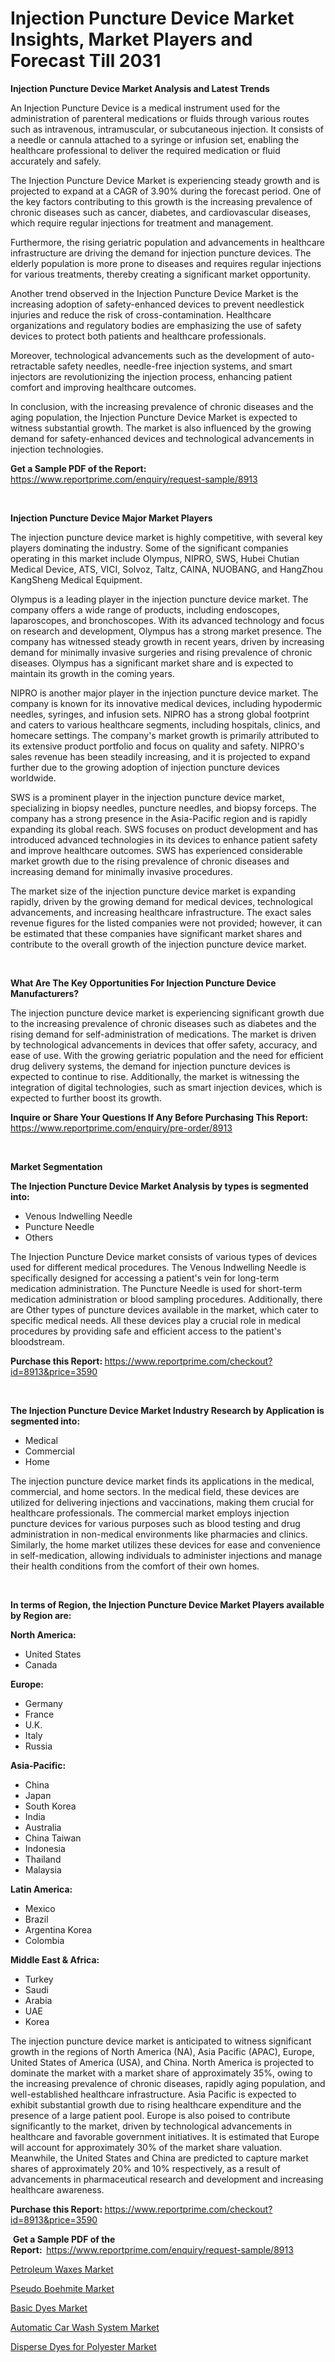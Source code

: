 <p><h1>Injection Puncture Device Market Insights, Market Players and Forecast Till 2031</h1></p><p><strong>Injection Puncture Device Market Analysis and Latest Trends</strong></p>
<p><p>An Injection Puncture Device is a medical instrument used for the administration of parenteral medications or fluids through various routes such as intravenous, intramuscular, or subcutaneous injection. It consists of a needle or cannula attached to a syringe or infusion set, enabling the healthcare professional to deliver the required medication or fluid accurately and safely.</p><p>The Injection Puncture Device Market is experiencing steady growth and is projected to expand at a CAGR of 3.90% during the forecast period. One of the key factors contributing to this growth is the increasing prevalence of chronic diseases such as cancer, diabetes, and cardiovascular diseases, which require regular injections for treatment and management.</p><p>Furthermore, the rising geriatric population and advancements in healthcare infrastructure are driving the demand for injection puncture devices. The elderly population is more prone to diseases and requires regular injections for various treatments, thereby creating a significant market opportunity.</p><p>Another trend observed in the Injection Puncture Device Market is the increasing adoption of safety-enhanced devices to prevent needlestick injuries and reduce the risk of cross-contamination. Healthcare organizations and regulatory bodies are emphasizing the use of safety devices to protect both patients and healthcare professionals.</p><p>Moreover, technological advancements such as the development of auto-retractable safety needles, needle-free injection systems, and smart injectors are revolutionizing the injection process, enhancing patient comfort and improving healthcare outcomes.</p><p>In conclusion, with the increasing prevalence of chronic diseases and the aging population, the Injection Puncture Device Market is expected to witness substantial growth. The market is also influenced by the growing demand for safety-enhanced devices and technological advancements in injection technologies.</p></p>
<p><strong>Get a Sample PDF of the Report:&nbsp;</strong> <a href="https://www.reportprime.com/enquiry/request-sample/8913">https://www.reportprime.com/enquiry/request-sample/8913</a></p>
<p>&nbsp;</p>
<p><strong>Injection Puncture Device Major Market Players</strong></p>
<p><p>The injection puncture device market is highly competitive, with several key players dominating the industry. Some of the significant companies operating in this market include Olympus, NIPRO, SWS, Hubei Chutian Medical Device, ATS, VICI, Solvoz, Taltz, CAINA, NUOBANG, and HangZhou KangSheng Medical Equipment. </p><p>Olympus is a leading player in the injection puncture device market. The company offers a wide range of products, including endoscopes, laparoscopes, and bronchoscopes. With its advanced technology and focus on research and development, Olympus has a strong market presence. The company has witnessed steady growth in recent years, driven by increasing demand for minimally invasive surgeries and rising prevalence of chronic diseases. Olympus has a significant market share and is expected to maintain its growth in the coming years.</p><p>NIPRO is another major player in the injection puncture device market. The company is known for its innovative medical devices, including hypodermic needles, syringes, and infusion sets. NIPRO has a strong global footprint and caters to various healthcare segments, including hospitals, clinics, and homecare settings. The company's market growth is primarily attributed to its extensive product portfolio and focus on quality and safety. NIPRO's sales revenue has been steadily increasing, and it is projected to expand further due to the growing adoption of injection puncture devices worldwide.</p><p>SWS is a prominent player in the injection puncture device market, specializing in biopsy needles, puncture needles, and biopsy forceps. The company has a strong presence in the Asia-Pacific region and is rapidly expanding its global reach. SWS focuses on product development and has introduced advanced technologies in its devices to enhance patient safety and improve healthcare outcomes. SWS has experienced considerable market growth due to the rising prevalence of chronic diseases and increasing demand for minimally invasive procedures.</p><p>The market size of the injection puncture device market is expanding rapidly, driven by the growing demand for medical devices, technological advancements, and increasing healthcare infrastructure. The exact sales revenue figures for the listed companies were not provided; however, it can be estimated that these companies have significant market shares and contribute to the overall growth of the injection puncture device market.</p></p>
<p>&nbsp;</p>
<p><strong>What Are The Key Opportunities For Injection Puncture Device Manufacturers?</strong></p>
<p><p>The injection puncture device market is experiencing significant growth due to the increasing prevalence of chronic diseases such as diabetes and the rising demand for self-administration of medications. The market is driven by technological advancements in devices that offer safety, accuracy, and ease of use. With the growing geriatric population and the need for efficient drug delivery systems, the demand for injection puncture devices is expected to continue to rise. Additionally, the market is witnessing the integration of digital technologies, such as smart injection devices, which is expected to further boost its growth.</p></p>
<p><strong>Inquire or Share Your Questions If Any Before Purchasing This Report:</strong> <a href="https://www.reportprime.com/enquiry/pre-order/8913">https://www.reportprime.com/enquiry/pre-order/8913</a></p>
<p>&nbsp;</p>
<p><strong>Market Segmentation</strong></p>
<p><strong>The Injection Puncture Device Market Analysis by types is segmented into:</strong></p>
<p><ul><li>Venous Indwelling Needle</li><li>Puncture Needle</li><li>Others</li></ul></p>
<p><p>The Injection Puncture Device market consists of various types of devices used for different medical procedures. The Venous Indwelling Needle is specifically designed for accessing a patient's vein for long-term medication administration. The Puncture Needle is used for short-term medication administration or blood sampling procedures. Additionally, there are Other types of puncture devices available in the market, which cater to specific medical needs. All these devices play a crucial role in medical procedures by providing safe and efficient access to the patient's bloodstream.</p></p>
<p><strong>Purchase this Report:&nbsp;</strong><a href="https://www.reportprime.com/checkout?id=8913&price=3590">https://www.reportprime.com/checkout?id=8913&price=3590</a></p>
<p>&nbsp;</p>
<p><strong>The Injection Puncture Device Market Industry Research by Application is segmented into:</strong></p>
<p><ul><li>Medical</li><li>Commercial</li><li>Home</li></ul></p>
<p><p>The injection puncture device market finds its applications in the medical, commercial, and home sectors. In the medical field, these devices are utilized for delivering injections and vaccinations, making them crucial for healthcare professionals. The commercial market employs injection puncture devices for various purposes such as blood testing and drug administration in non-medical environments like pharmacies and clinics. Similarly, the home market utilizes these devices for ease and convenience in self-medication, allowing individuals to administer injections and manage their health conditions from the comfort of their own homes.</p></p>
<p>&nbsp;</p>
<p><strong>In terms of Region, the Injection Puncture Device Market Players available by Region are:</strong></p>
<p>
    <p> <strong> North America: </strong>
        <ul>
            <li>United States</li>
            <li>Canada</li>
        </ul>
        </p> 
    <p> <strong> Europe: </strong>
        <ul>
            <li>Germany</li>
            <li>France</li>
            <li>U.K.</li>
            <li>Italy</li>
            <li>Russia</li>
        </ul>
        </p> 
    <p> <strong> Asia-Pacific: </strong>
        <ul>
            <li>China</li>
            <li>Japan</li>
            <li>South Korea</li>
            <li>India</li>
            <li>Australia</li>
            <li>China Taiwan</li>
            <li>Indonesia</li>
            <li>Thailand</li>
            <li>Malaysia</li>
        </ul>
        </p> 
    <p> <strong> Latin America: </strong>
        <ul>
            <li>Mexico</li>
            <li>Brazil</li>
            <li>Argentina Korea</li>
            <li>Colombia</li>
        </ul>
        </p> 
    <p> <strong> Middle East & Africa: </strong>
        <ul>
            <li>Turkey</li>
            <li>Saudi</li>
            <li>Arabia</li>
            <li>UAE</li>
            <li>Korea</li>
        </ul>
    </p>
    </p>
<p><p>The injection puncture device market is anticipated to witness significant growth in the regions of North America (NA), Asia Pacific (APAC), Europe, United States of America (USA), and China. North America is projected to dominate the market with a market share of approximately 35%, owing to the increasing prevalence of chronic diseases, rapidly aging population, and well-established healthcare infrastructure. Asia Pacific is expected to exhibit substantial growth due to rising healthcare expenditure and the presence of a large patient pool. Europe is also poised to contribute significantly to the market, driven by technological advancements in healthcare and favorable government initiatives. It is estimated that Europe will account for approximately 30% of the market share valuation. Meanwhile, the United States and China are predicted to capture market shares of approximately 20% and 10% respectively, as a result of advancements in pharmaceutical research and development and increasing healthcare awareness.</p></p>
<p><strong>Purchase this Report: </strong><a href="https://www.reportprime.com/checkout?id=8913&price=3590">https://www.reportprime.com/checkout?id=8913&price=3590</a></p>
<p>&nbsp;<strong>Get a Sample PDF of the Report:&nbsp;&nbsp;</strong><a href="https://www.reportprime.com/enquiry/request-sample/8913">https://www.reportprime.com/enquiry/request-sample/8913</a></p>
<p><strong></strong></p>
<p><p><a href="https://medium.com/@gracedavis57/petroleum-waxes-market-analysis-its-cagr-market-segmentation-and-global-industry-overview-9e61608157c9">Petroleum Waxes Market</a></p><p><a href="https://medium.com/@gracedavis57/pseudo-boehmite-market-share-evolution-and-market-growth-trends-2024-2031-9faca06f1b55">Pseudo Boehmite Market</a></p><p><a href="https://medium.com/@gracedavis57/basic-dyes-market-research-report-its-history-and-forecast-2024-to-2031-9a3ecc8bbe60">Basic Dyes Market</a></p><p><a href="https://medium.com/p/09c22b94c966/edit">Automatic Car Wash System Market</a></p><p><a href="https://medium.com/@gracedavis57/disperse-dyes-for-polyester-market-competitive-analysis-market-trends-and-forecast-to-2031-e59be2f7a700">Disperse Dyes for Polyester Market</a></p></p>